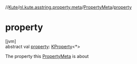 //[Kute](../../../index.md)/[nl.kute.asstring.property.meta](../index.md)/[PropertyMeta](index.md)/[property](property.md)

# property

[jvm]\
abstract val [property](property.md): [KProperty](https://kotlinlang.org/api/latest/jvm/stdlib/kotlin.reflect/-k-property/index.html)&lt;*&gt;

The property this [PropertyMeta](index.md) is about
